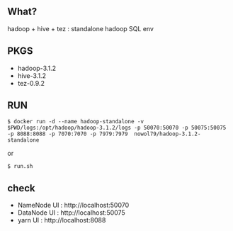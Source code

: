 ## What?
hadoop + hive + tez : standalone hadoop SQL env

## PKGS
- hadoop-3.1.2
- hive-3.1.2
- tez-0.9.2

## RUN
```
$ docker run -d --name hadoop-standalone -v $PWD/logs:/opt/hadoop/hadoop-3.1.2/logs -p 50070:50070 -p 50075:50075 -p 8088:8088 -p 7070:7070 -p 7979:7979  nowol79/hadoop-3.1.2-standalone
```

or 
```
$ run.sh
```

## check 
- NameNode UI : http://localhost:50070
- DataNode UI : http://localhost:50075
- yarn UI : http://localhost:8088
